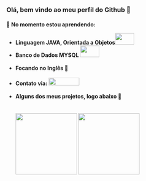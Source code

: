 ### Olá, bem vindo ao meu perfil do Github 👋

<!--
**israel9632/israel9632** is a ✨ _special_ ✨ repository because its `README.md` (this file) appears on your GitHub profile.

Here are some ideas to get you started:

- 🔭 I’m currently working on ...
- 🌱 I’m currently learning ...
- 👯 I’m looking to collaborate on ...
- 🤔 I’m looking for help with ...
- 💬 Ask me about ...
- 📫 How to reach me: ...
- 😄 Pronouns: ...
- ⚡ Fun fact: ...
-->
<head>
</head>
<body>
 <h4>🌱 No momento estou aprendendo: </br> 
  <ul>
   <li>Linguagem JAVA, Orientada a Objetos<img src="https://cdn.jsdelivr.net/gh/devicons/devicon/icons/java/java-original-wordmark.svg" height="30"width="50"> </li>
   <li>Banco de Dados MYSQL <img src="https://cdn.jsdelivr.net/gh/devicons/devicon/icons/mysql/mysql-original-wordmark.svg"height="30"width="50" /> </li></br>
   <li> Focando no Inglês 💬</li></br>
   <li> Contato via: <a href="https://www.linkedin.com/in/israel-da-silva-santos-736580193/" target="_blank"><img src="https://img.shields.io/badge/-LinkedIn-%230077B5?style=for-the-badge&logo=linkedin&logoColor=white" height="20" width="80" target="_blank"></a> </li></br>   
   <li> Alguns dos meus projetos, logo abaixo 🔭</li> </br>
 <h4/>
 <div>
   <img height="160em" src="https://github-readme-stats.vercel.app/api/top-langs/?username=israel9632&layout=compact&langs_count=7&theme=dracula"/>
   <img height="160em" src="https://github-readme-stats.vercel.app/api?username=israel9632&show_icons=true&theme=dracula&include_all_commits=true&count_private=true"/>
  </div>
 </body>
          
